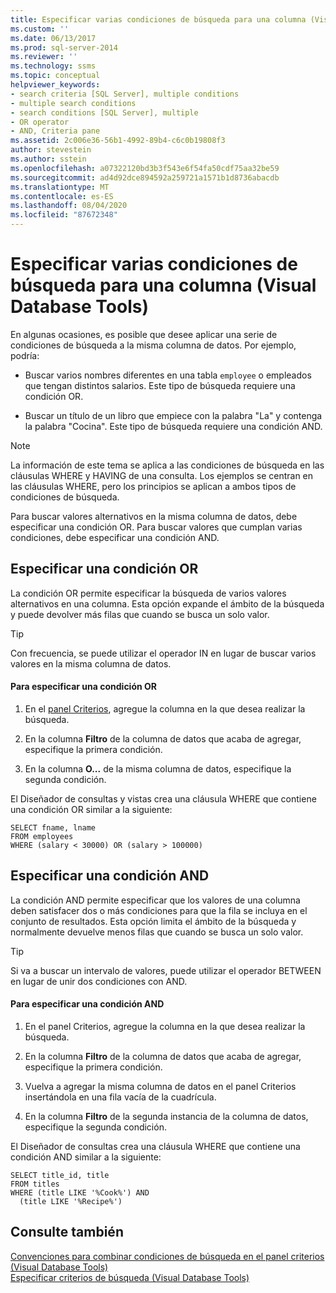 ```yaml
---
title: Especificar varias condiciones de búsqueda para una columna (Visual Database Tools) | Microsoft Docs
ms.custom: ''
ms.date: 06/13/2017
ms.prod: sql-server-2014
ms.reviewer: ''
ms.technology: ssms
ms.topic: conceptual
helpviewer_keywords:
- search criteria [SQL Server], multiple conditions
- multiple search conditions
- search conditions [SQL Server], multiple
- OR operator
- AND, Criteria pane
ms.assetid: 2c006e36-56b1-4992-89b4-c6c0b19808f3
author: stevestein
ms.author: sstein
ms.openlocfilehash: a07322120bd3b3f543e6f54fa50cdf75aa32be59
ms.sourcegitcommit: ad4d92dce894592a259721a1571b1d8736abacdb
ms.translationtype: MT
ms.contentlocale: es-ES
ms.lasthandoff: 08/04/2020
ms.locfileid: "87672348"
---
```

# <a name="specify-multiple-search-conditions-for-one-column-visual-database-tools"></a>Especificar varias condiciones de búsqueda para una columna (Visual Database Tools)
  En algunas ocasiones, es posible que desee aplicar una serie de condiciones de búsqueda a la misma columna de datos. Por ejemplo, podría:  
  
-   Buscar varios nombres diferentes en una tabla `employee` o empleados que tengan distintos salarios. Este tipo de búsqueda requiere una condición OR.  
  
-   Buscar un título de un libro que empiece con la palabra "La" y contenga la palabra "Cocina". Este tipo de búsqueda requiere una condición AND.  
  
> [!NOTE]  
>  La información de este tema se aplica a las condiciones de búsqueda en las cláusulas WHERE y HAVING de una consulta. Los ejemplos se centran en las cláusulas WHERE, pero los principios se aplican a ambos tipos de condiciones de búsqueda.  
  
 Para buscar valores alternativos en la misma columna de datos, debe especificar una condición OR. Para buscar valores que cumplan varias condiciones, debe especificar una condición AND.  
  
## <a name="specifying-an-or-condition"></a>Especificar una condición OR  
 La condición OR permite especificar la búsqueda de varios valores alternativos en una columna. Esta opción expande el ámbito de la búsqueda y puede devolver más filas que cuando se busca un solo valor.  
  
> [!TIP]  
>  Con frecuencia, se puede utilizar el operador IN en lugar de buscar varios valores en la misma columna de datos.  
  
#### <a name="to-specify-an-or-condition"></a>Para especificar una condición OR  
  
1.  En el [panel Criterios](visual-database-tools.md), agregue la columna en la que desea realizar la búsqueda.  
  
2.  En la columna **Filtro** de la columna de datos que acaba de agregar, especifique la primera condición.  
  
3.  En la columna **O...** de la misma columna de datos, especifique la segunda condición.  
  
 El Diseñador de consultas y vistas crea una cláusula WHERE que contiene una condición OR similar a la siguiente:  
  
```  
SELECT fname, lname  
FROM employees  
WHERE (salary < 30000) OR (salary > 100000)  
```  
  
## <a name="specifying-an-and-condition"></a>Especificar una condición AND  
 La condición AND permite especificar que los valores de una columna deben satisfacer dos o más condiciones para que la fila se incluya en el conjunto de resultados. Esta opción limita el ámbito de la búsqueda y normalmente devuelve menos filas que cuando se busca un solo valor.  
  
> [!TIP]  
>  Si va a buscar un intervalo de valores, puede utilizar el operador BETWEEN en lugar de unir dos condiciones con AND.  
  
#### <a name="to-specify-an-and-condition"></a>Para especificar una condición AND  
  
1.  En el panel Criterios, agregue la columna en la que desea realizar la búsqueda.  
  
2.  En la columna **Filtro** de la columna de datos que acaba de agregar, especifique la primera condición.  
  
3.  Vuelva a agregar la misma columna de datos en el panel Criterios insertándola en una fila vacía de la cuadrícula.  
  
4.  En la columna **Filtro** de la segunda instancia de la columna de datos, especifique la segunda condición.  
  
 El Diseñador de consultas crea una cláusula WHERE que contiene una condición AND similar a la siguiente:  
  
```  
SELECT title_id, title  
FROM titles  
WHERE (title LIKE '%Cook%') AND   
  (title LIKE '%Recipe%')  
```  
  
## <a name="see-also"></a>Consulte también  
 [Convenciones para combinar condiciones de búsqueda en el panel criterios &#40;Visual Database Tools&#41;](conventions-combine-search-conditions-in-criteria-pane-visual-db-tools.md)   
 [Especificar criterios de búsqueda (Visual Database Tools)](specify-search-criteria-visual-database-tools.md)  
  
  
